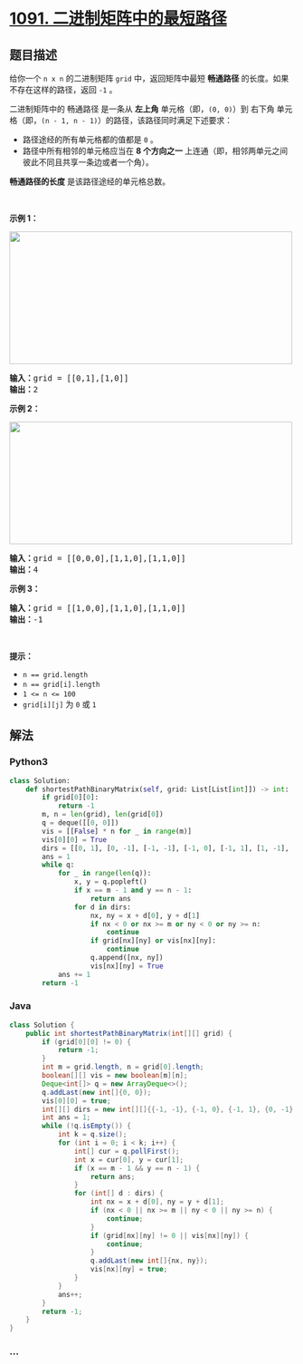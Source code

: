# [1091. 二进制矩阵中的最短路径](https://leetcode-cn.com/problems/shortest-path-in-binary-matrix)



## 题目描述

<!-- 这里写题目描述 -->

<p>给你一个 <code>n x n</code> 的二进制矩阵 <code>grid</code> 中，返回矩阵中最短 <strong>畅通路径</strong> 的长度。如果不存在这样的路径，返回 <code>-1</code> 。</p>

<p>二进制矩阵中的 畅通路径 是一条从 <strong>左上角</strong> 单元格（即，<code>(0, 0)</code>）到 右下角 单元格（即，<code>(n - 1, n - 1)</code>）的路径，该路径同时满足下述要求：</p>

<ul>
	<li>路径途经的所有单元格都的值都是 <code>0</code> 。</li>
	<li>路径中所有相邻的单元格应当在 <strong>8 个方向之一</strong> 上连通（即，相邻两单元之间彼此不同且共享一条边或者一个角）。</li>
</ul>

<p><strong>畅通路径的长度</strong> 是该路径途经的单元格总数。</p>

<p> </p>

<p><strong>示例 1：</strong></p>
<img alt="" src="https://assets.leetcode.com/uploads/2021/02/18/example1_1.png" style="width: 500px; height: 234px;" />
<pre>
<strong>输入：</strong>grid = [[0,1],[1,0]]
<strong>输出：</strong>2
</pre>

<p><strong>示例 2：</strong></p>
<img alt="" src="https://assets.leetcode.com/uploads/2021/02/18/example2_1.png" style="height: 216px; width: 500px;" />
<pre>
<strong>输入：</strong>grid = [[0,0,0],[1,1,0],[1,1,0]]
<strong>输出：</strong>4
</pre>

<p><strong>示例 3：</strong></p>

<pre>
<strong>输入：</strong>grid = [[1,0,0],[1,1,0],[1,1,0]]
<strong>输出：</strong>-1
</pre>

<p> </p>

<p><strong>提示：</strong></p>

<ul>
	<li><code>n == grid.length</code></li>
	<li><code>n == grid[i].length</code></li>
	<li><code>1 <= n <= 100</code></li>
	<li><code>grid[i][j]</code> 为 <code>0</code> 或 <code>1</code></li>
</ul>


## 解法

<!-- 这里可写通用的实现逻辑 -->

<!-- tabs:start -->

### **Python3**

<!-- 这里可写当前语言的特殊实现逻辑 -->

```python
class Solution:
    def shortestPathBinaryMatrix(self, grid: List[List[int]]) -> int:
        if grid[0][0]:
            return -1
        m, n = len(grid), len(grid[0])
        q = deque([[0, 0]])
        vis = [[False] * n for _ in range(m)]
        vis[0][0] = True
        dirs = [[0, 1], [0, -1], [-1, -1], [-1, 0], [-1, 1], [1, -1], [1, 0], [1, 1]]
        ans = 1
        while q:
            for _ in range(len(q)):
                x, y = q.popleft()
                if x == m - 1 and y == n - 1:
                    return ans
                for d in dirs:
                    nx, ny = x + d[0], y + d[1]
                    if nx < 0 or nx >= m or ny < 0 or ny >= n:
                        continue
                    if grid[nx][ny] or vis[nx][ny]:
                        continue
                    q.append([nx, ny])
                    vis[nx][ny] = True
            ans += 1
        return -1
```

### **Java**

<!-- 这里可写当前语言的特殊实现逻辑 -->

```java
class Solution {
    public int shortestPathBinaryMatrix(int[][] grid) {
        if (grid[0][0] != 0) {
            return -1;
        }
        int m = grid.length, n = grid[0].length;
        boolean[][] vis = new boolean[m][n];
        Deque<int[]> q = new ArrayDeque<>();
        q.addLast(new int[]{0, 0});
        vis[0][0] = true;
        int[][] dirs = new int[][]{{-1, -1}, {-1, 0}, {-1, 1}, {0, -1}, {0, 1}, {1, -1}, {1, 0}, {1, 1}};
        int ans = 1;
        while (!q.isEmpty()) {
            int k = q.size();
            for (int i = 0; i < k; i++) {
                int[] cur = q.pollFirst();
                int x = cur[0], y = cur[1];
                if (x == m - 1 && y == n - 1) {
                    return ans;
                }
                for (int[] d : dirs) {
                    int nx = x + d[0], ny = y + d[1];
                    if (nx < 0 || nx >= m || ny < 0 || ny >= n) {
                        continue;
                    }
                    if (grid[nx][ny] != 0 || vis[nx][ny]) {
                        continue;
                    }
                    q.addLast(new int[]{nx, ny});
                    vis[nx][ny] = true;
                }
            }
            ans++;
        }
        return -1;
    }
}
```

### **...**

```

```

<!-- tabs:end -->
